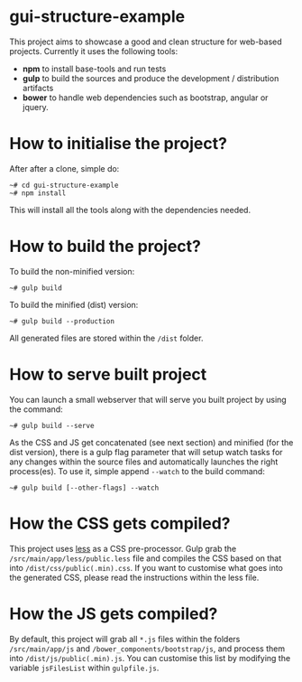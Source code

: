 gui-structure-example
===

This project aims to showcase a good and clean structure for web-based projects. Currently it uses the following tools:

* **npm** to install base-tools and run tests
* **gulp** to build the sources and produce the development / distribution artifacts
* **bower** to handle web dependencies such as bootstrap, angular or jquery.

How to initialise the project?
===

After after a clone, simple do:

```
~# cd gui-structure-example
~# npm install
```

This will install all the tools along with the dependencies needed.

How to build the project?
=========================

To build the non-minified version:

```
~# gulp build
```

To build the minified (dist) version:

```
~# gulp build --production
```

All generated files are stored within the `/dist` folder.

How to serve built project
==========================

You can launch a small webserver that will serve you built project by using the command:

```
~# gulp build --serve
```

As the CSS and JS get concatenated (see next section) and minified (for the dist version), there is a gulp flag parameter
that will setup watch tasks for any changes within the source files and automatically launches the right process(es).
To use it, simple append `--watch` to the build command:

```
~# gulp build [--other-flags] --watch
```

How the CSS gets compiled?
==========================

This project uses [less](http://lesscss.org/) as a CSS pre-processor. Gulp grab the `/src/main/app/less/public.less` file and
compiles the CSS based on that into `/dist/css/public(.min).css`. If you want to customise what goes into the generated CSS,
please read the instructions within the less file.

How the JS gets compiled?
=========================

By default, this project will grab all `*.js` files within the folders `/src/main/app/js` and `/bower_components/bootstrap/js`, 
and process them into `/dist/js/public(.min).js`. You can customise this list by modifying the variable `jsFilesList` within `gulpfile.js`.